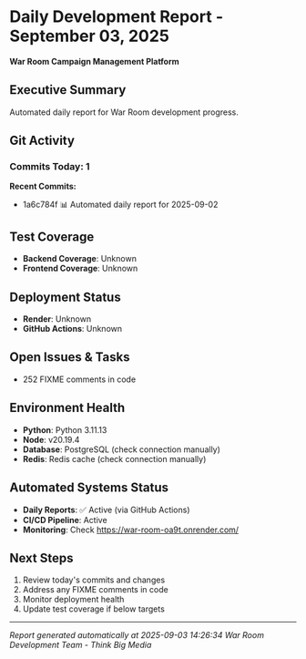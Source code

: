 # Daily Development Report - September 03, 2025
**War Room Campaign Management Platform**

## Executive Summary
Automated daily report for War Room development progress.

## Git Activity

### Commits Today: 1

**Recent Commits:**
- 1a6c784f 📊 Automated daily report for 2025-09-02

## Test Coverage
- **Backend Coverage**: Unknown
- **Frontend Coverage**: Unknown

## Deployment Status
- **Render**: Unknown
- **GitHub Actions**: Unknown

## Open Issues & Tasks
- 252 FIXME comments in code

## Environment Health
- **Python**: Python 3.11.13
- **Node**: v20.19.4
- **Database**: PostgreSQL (check connection manually)
- **Redis**: Redis cache (check connection manually)

## Automated Systems Status
- **Daily Reports**: ✅ Active (via GitHub Actions)
- **CI/CD Pipeline**: Active
- **Monitoring**: Check https://war-room-oa9t.onrender.com/

## Next Steps
1. Review today's commits and changes
2. Address any FIXME comments in code
3. Monitor deployment health
4. Update test coverage if below targets

---
*Report generated automatically at 2025-09-03 14:26:34*
*War Room Development Team - Think Big Media*
